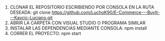 1) CLONAR EL REPOSITORIO ESCRIBIENDO POR CONSOLA EN LA RUTA DESEADA: git clone https://github.com/LuchoK90/E-Commerce---BuyIt---Kavcic-Luciano.git
2) ABRIR LA CARPETA CON VISUAL STUDIO O PROGRAMA SIMILAR
3) INSTALAR LAS DEPENDENCIAS MEDIANTE CONSOLA: npm install
4) CORRER EL PROYECTO: npm start